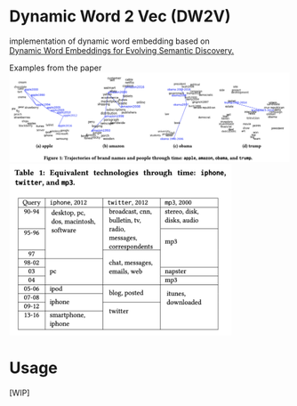 # Dynamic Word 2 Vec (DW2V)

implementation of dynamic word embedding based on  
[Dynamic Word Embeddings for Evolving Semantic Discovery.](https://arxiv.org/abs/1703.00607)

Examples from the paper  
<img src="./images/word_trajectories.png" width="800">  
<img src="./images/equivalence_searching.png" width="400">

# Usage
[WIP]
